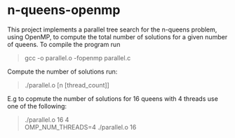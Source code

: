 # n-queens-openmp
This project implements a parallel tree search for the n-queens problem, using OpenMP, to compute the total number of solutions for a given number of queens.
To compile the program run
>gcc -o parallel.o -fopenmp parallel.c

Compute the number of solutions run:
>./parallel.o [n [thread_count]]

E.g to copmute the number of solutions for 16 queens with 4 threads use one of the following:
>./parallel.o 16 4 <br>
>OMP_NUM_THREADS=4 ./parallel.o 16
